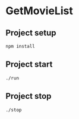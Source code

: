 # GetMovieList

## Project setup
```
npm install
```

## Project start
```
./run
```
## Project stop
```
./stop
```
